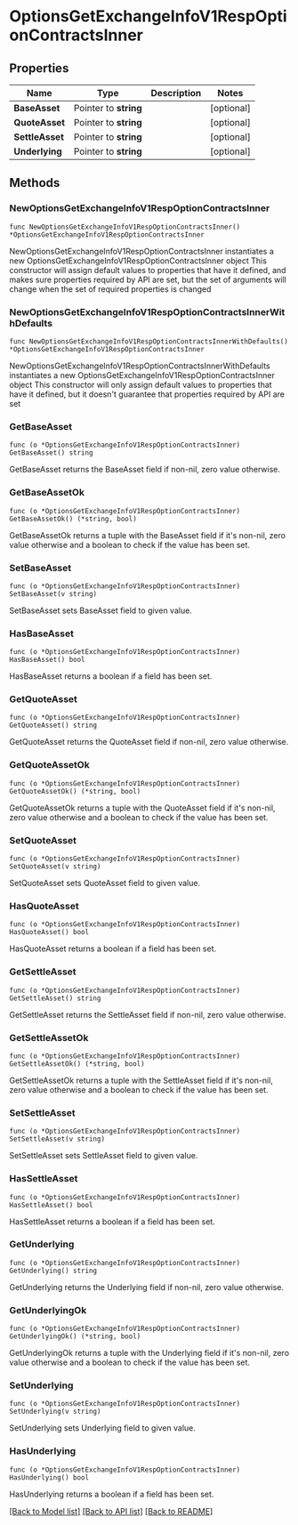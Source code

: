 # OptionsGetExchangeInfoV1RespOptionContractsInner

## Properties

Name | Type | Description | Notes
------------ | ------------- | ------------- | -------------
**BaseAsset** | Pointer to **string** |  | [optional] 
**QuoteAsset** | Pointer to **string** |  | [optional] 
**SettleAsset** | Pointer to **string** |  | [optional] 
**Underlying** | Pointer to **string** |  | [optional] 

## Methods

### NewOptionsGetExchangeInfoV1RespOptionContractsInner

`func NewOptionsGetExchangeInfoV1RespOptionContractsInner() *OptionsGetExchangeInfoV1RespOptionContractsInner`

NewOptionsGetExchangeInfoV1RespOptionContractsInner instantiates a new OptionsGetExchangeInfoV1RespOptionContractsInner object
This constructor will assign default values to properties that have it defined,
and makes sure properties required by API are set, but the set of arguments
will change when the set of required properties is changed

### NewOptionsGetExchangeInfoV1RespOptionContractsInnerWithDefaults

`func NewOptionsGetExchangeInfoV1RespOptionContractsInnerWithDefaults() *OptionsGetExchangeInfoV1RespOptionContractsInner`

NewOptionsGetExchangeInfoV1RespOptionContractsInnerWithDefaults instantiates a new OptionsGetExchangeInfoV1RespOptionContractsInner object
This constructor will only assign default values to properties that have it defined,
but it doesn't guarantee that properties required by API are set

### GetBaseAsset

`func (o *OptionsGetExchangeInfoV1RespOptionContractsInner) GetBaseAsset() string`

GetBaseAsset returns the BaseAsset field if non-nil, zero value otherwise.

### GetBaseAssetOk

`func (o *OptionsGetExchangeInfoV1RespOptionContractsInner) GetBaseAssetOk() (*string, bool)`

GetBaseAssetOk returns a tuple with the BaseAsset field if it's non-nil, zero value otherwise
and a boolean to check if the value has been set.

### SetBaseAsset

`func (o *OptionsGetExchangeInfoV1RespOptionContractsInner) SetBaseAsset(v string)`

SetBaseAsset sets BaseAsset field to given value.

### HasBaseAsset

`func (o *OptionsGetExchangeInfoV1RespOptionContractsInner) HasBaseAsset() bool`

HasBaseAsset returns a boolean if a field has been set.

### GetQuoteAsset

`func (o *OptionsGetExchangeInfoV1RespOptionContractsInner) GetQuoteAsset() string`

GetQuoteAsset returns the QuoteAsset field if non-nil, zero value otherwise.

### GetQuoteAssetOk

`func (o *OptionsGetExchangeInfoV1RespOptionContractsInner) GetQuoteAssetOk() (*string, bool)`

GetQuoteAssetOk returns a tuple with the QuoteAsset field if it's non-nil, zero value otherwise
and a boolean to check if the value has been set.

### SetQuoteAsset

`func (o *OptionsGetExchangeInfoV1RespOptionContractsInner) SetQuoteAsset(v string)`

SetQuoteAsset sets QuoteAsset field to given value.

### HasQuoteAsset

`func (o *OptionsGetExchangeInfoV1RespOptionContractsInner) HasQuoteAsset() bool`

HasQuoteAsset returns a boolean if a field has been set.

### GetSettleAsset

`func (o *OptionsGetExchangeInfoV1RespOptionContractsInner) GetSettleAsset() string`

GetSettleAsset returns the SettleAsset field if non-nil, zero value otherwise.

### GetSettleAssetOk

`func (o *OptionsGetExchangeInfoV1RespOptionContractsInner) GetSettleAssetOk() (*string, bool)`

GetSettleAssetOk returns a tuple with the SettleAsset field if it's non-nil, zero value otherwise
and a boolean to check if the value has been set.

### SetSettleAsset

`func (o *OptionsGetExchangeInfoV1RespOptionContractsInner) SetSettleAsset(v string)`

SetSettleAsset sets SettleAsset field to given value.

### HasSettleAsset

`func (o *OptionsGetExchangeInfoV1RespOptionContractsInner) HasSettleAsset() bool`

HasSettleAsset returns a boolean if a field has been set.

### GetUnderlying

`func (o *OptionsGetExchangeInfoV1RespOptionContractsInner) GetUnderlying() string`

GetUnderlying returns the Underlying field if non-nil, zero value otherwise.

### GetUnderlyingOk

`func (o *OptionsGetExchangeInfoV1RespOptionContractsInner) GetUnderlyingOk() (*string, bool)`

GetUnderlyingOk returns a tuple with the Underlying field if it's non-nil, zero value otherwise
and a boolean to check if the value has been set.

### SetUnderlying

`func (o *OptionsGetExchangeInfoV1RespOptionContractsInner) SetUnderlying(v string)`

SetUnderlying sets Underlying field to given value.

### HasUnderlying

`func (o *OptionsGetExchangeInfoV1RespOptionContractsInner) HasUnderlying() bool`

HasUnderlying returns a boolean if a field has been set.


[[Back to Model list]](../README.md#documentation-for-models) [[Back to API list]](../README.md#documentation-for-api-endpoints) [[Back to README]](../README.md)


